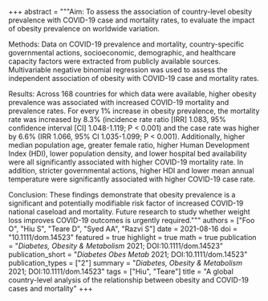 +++
abstract = """Aim: To assess the association of country-level obesity prevalence with COVID-19 case and mortality rates, to evaluate the impact of obesity prevalence on worldwide variation.

Methods: Data on COVID-19 prevalence and mortality, country-specific governmental actions, socioeconomic, demographic, and healthcare capacity factors were extracted from publicly available sources. Multivariable negative binomial regression was used to assess the independent association of obesity with COVID-19 case and mortality rates.

Results: Across 168 countries for which data were available, higher obesity prevalence was associated with increased COVID-19 mortality and prevalence rates. For every 1% increase in obesity prevalence, the mortality rate was increased by 8.3% (incidence rate ratio [IRR] 1.083, 95% confidence interval [CI] 1.048-1.119; P < 0.001) and the case rate was higher by 6.6% (IRR 1.066, 95% CI 1.035-1.099; P < 0.001). Additionally, higher median population age, greater female ratio, higher Human Development Index (HDI), lower population density, and lower hospital bed availability were all significantly associated with higher COVID-19 mortality rate. In addition, stricter governmental actions, higher HDI and lower mean annual temperature were significantly associated with higher COVID-19 case rate.

Conclusion: These findings demonstrate that obesity prevalence is a significant and potentially modifiable risk factor of increased COVID-19 national caseload and mortality. Future research to study whether weight loss improves COVID-19 outcomes is urgently required."""
authors = ["Foo O", "Hiu S", "Teare D", "Syed AA", "Razvi S"]
date = 2021-08-16
doi = "10.1111/dom.14523"
featured = true
highlight = true
math = true
publication = "*Diabetes, Obesity & Metabolism* 2021; DOI:10.1111/dom.14523"
publication_short = "*Diabetes Obes Metab* 2021; DOI:10.1111/dom.14523"
publication_types = ["2"]
summary = "*Diabetes, Obesity & Metabolism* 2021; DOI:10.1111/dom.14523"
tags = ["Hiu", "Teare"]
title = "A global country-level analysis of the relationship between obesity and COVID-19 cases and mortality"
+++
